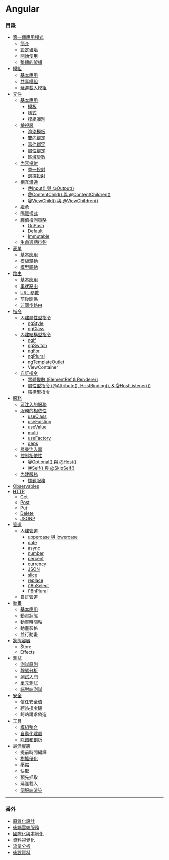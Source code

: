 # Angular

### 目錄
* [第一個應用程式](https://github.com/Shyam-Chen/Little-Books/blob/master/Angular/first-application.md)
  * [簡介](https://github.com/Shyam-Chen/Little-Books/blob/master/Angular/first-application.md#angular-簡介)
  * [設定環境](https://github.com/Shyam-Chen/Little-Books/blob/master/Angular/first-application.md#設定環境)
  * [開始使用](https://github.com/Shyam-Chen/Little-Books/blob/master/Angular/first-application.md#開始使用)
  * [整體的架構](https://github.com/Shyam-Chen/Little-Books/blob/master/Angular/first-application.md#整體的架構)
* [模組](https://github.com/Shyam-Chen/Little-Books/blob/master/Angular/modules.md)
  * [基本應用](https://github.com/Shyam-Chen/Little-Books/blob/master/Angular/modules.md#基本應用)
  * [共享模組](https://github.com/Shyam-Chen/Little-Books/blob/master/Angular/modules.md#共享模組)
  * [延遲載入模組](https://github.com/Shyam-Chen/Little-Books/blob/master/Angular/modules.md#共享模組)
* [元件](https://github.com/Shyam-Chen/Little-Books/blob/master/Angular/components.md)
  * [基本應用](https://github.com/Shyam-Chen/Little-Books/blob/master/Angular/components.md#基本應用)
    * [模板](https://github.com/Shyam-Chen/Little-Books/blob/master/Angular/components.md#使用模板)
    * [樣式](https://github.com/Shyam-Chen/Little-Books/blob/master/Angular/components.md#使用樣式)
    * [模組識別](https://github.com/Shyam-Chen/Little-Books/blob/master/Angular/components.md#模組識別)
  * [檢視層](https://github.com/Shyam-Chen/Little-Books/blob/master/Angular/components.md#檢視層)
    * [渲染模板](https://github.com/Shyam-Chen/Little-Books/blob/master/Angular/components.md#渲染模板)
    * [雙向綁定](https://github.com/Shyam-Chen/Little-Books/blob/master/Angular/components.md#雙向綁定)
    * [事件綁定](https://github.com/Shyam-Chen/Little-Books/blob/master/Angular/components.md#事件綁定)
    * [屬性綁定](https://github.com/Shyam-Chen/Little-Books/blob/master/Angular/components.md#屬性綁定)
    * [區域變數](https://github.com/Shyam-Chen/Little-Books/blob/master/Angular/components.md#區域變數)
  * [內容投射](https://github.com/Shyam-Chen/Little-Books/blob/master/Angular/components.md#內容投射)
    * [單一投射](https://github.com/Shyam-Chen/Little-Books/blob/master/Angular/components.md#單一投射)
    * [選擇投射](https://github.com/Shyam-Chen/Little-Books/blob/master/Angular/components.md#選擇投射)
  * [相互溝通](https://github.com/Shyam-Chen/Little-Books/blob/master/Angular/components.md#相互溝通)
    * [@Input() 與 @Output()](https://github.com/Shyam-Chen/Little-Books/blob/master/Angular/components.md#input-與-output)
    * [@ContentChild() 與 @ContentChildren()](https://github.com/Shyam-Chen/Little-Books/blob/master/Angular/components.md#contentchild-與-contentchildren)
    * [@ViewChild() 與 @ViewChildren()](https://github.com/Shyam-Chen/Little-Books/blob/master/Angular/components.md#viewchild-與-viewchildren)
  * 繼承
  * [隔離樣式](https://github.com/Shyam-Chen/Little-Books/blob/master/Angular/components.md#隔離樣式)
  * [臟值檢測策略](https://github.com/Shyam-Chen/Little-Books/blob/master/Angular/components.md#臟值檢測策略)
    * [OnPush](https://github.com/Shyam-Chen/Little-Books/blob/master/Angular/components.md#onpush)
    * [Default](https://github.com/Shyam-Chen/Little-Books/blob/master/Angular/components.md#default)
    * [Immutable](https://github.com/Shyam-Chen/Little-Books/blob/master/Angular/components.md#immutable)
  * [生命週期掛鉤](https://github.com/Shyam-Chen/Little-Books/blob/master/Angular/components.md#生命週期掛鉤)
* [表單](https://github.com/Shyam-Chen/Little-Books/blob/master/Angular/forms.md)
  * [基本應用](https://github.com/Shyam-Chen/Little-Books/blob/master/Angular/forms.md#基本應用)
  * [模板驅動](https://github.com/Shyam-Chen/Little-Books/blob/master/Angular/forms.md#模板驅動)
  * [模型驅動](https://github.com/Shyam-Chen/Little-Books/blob/master/Angular/forms.md#模型驅動)
* [路由](https://github.com/Shyam-Chen/Little-Books/blob/master/Angular/routing.md)
  * [基本應用](https://github.com/Shyam-Chen/Little-Books/blob/master/Angular/routing.md#基本應用)
  * [巢狀路由](https://github.com/Shyam-Chen/Little-Books/blob/master/Angular/routing.md#巢狀路由)
  * [URL 參數](https://github.com/Shyam-Chen/Little-Books/blob/master/Angular/routing.md#url-參數)
  * [前後關係](https://github.com/Shyam-Chen/Little-Books/blob/master/Angular/routing.md#前後關係)
  * [非同步路由](https://github.com/Shyam-Chen/Little-Books/blob/master/Angular/routing.md#非同步路由)
* [指令](https://github.com/Shyam-Chen/Little-Books/blob/master/Angular/directives.md)
  * [內建屬性型指令](https://github.com/Shyam-Chen/Little-Books/blob/master/Angular/directives.md#內建屬性型指令)
    * [ngStyle](https://github.com/Shyam-Chen/Little-Books/blob/master/Angular/directives.md#ng-style)
    * [ngClass](https://github.com/Shyam-Chen/Little-Books/blob/master/Angular/directives.md#ng-class)
  * [內建結構型指令](https://github.com/Shyam-Chen/Little-Books/blob/master/Angular/directives.md#內建結構型指令)
    * [ngIf](https://github.com/Shyam-Chen/Little-Books/blob/master/Angular/directives.md#ng-if)
    * [ngSwitch](https://github.com/Shyam-Chen/Little-Books/blob/master/Angular/directives.md#ng-switch)
    * [ngFor](https://github.com/Shyam-Chen/Little-Books/blob/master/Angular/directives.md#ng-for)
    * [ngPlural](https://github.com/Shyam-Chen/Little-Books/blob/master/Angular/directives.md#ng-plural)
    * [ngTemplateOutlet](https://github.com/Shyam-Chen/Little-Books/blob/master/Angular/directives.md#ng-template-outlet)
    * ViewContainer
  * [自訂指令](https://github.com/Shyam-Chen/Little-Books/blob/master/Angular/directives.md#自訂指令)
    * [實體變數 (ElementRef & Renderer)](https://github.com/Shyam-Chen/Little-Books/blob/master/Angular/directives.md#實體變數)
    * [屬性型指令 (@Attribute(), HostBinding(), & @HostListener())](https://github.com/Shyam-Chen/Little-Books/blob/master/Angular/directives.md#屬性型指令)
    * [結構型指令](https://github.com/Shyam-Chen/Little-Books/blob/master/Angular/directives.md#結構型指令)
* [服務](https://github.com/Shyam-Chen/Little-Books/blob/master/Angular/services.md)
  * [可注入的服務](https://github.com/Shyam-Chen/Little-Books/blob/master/Angular/services.md#可注入的服務)
  * [服務的相依性](https://github.com/Shyam-Chen/Little-Books/blob/master/Angular/services.md#服務的相依性)
    * [useClass](https://github.com/Shyam-Chen/Little-Books/blob/master/Angular/services.md#useclass)
    * [useExisting](https://github.com/Shyam-Chen/Little-Books/blob/master/Angular/services.md#useexisting)
    * [useValue](https://github.com/Shyam-Chen/Little-Books/blob/master/Angular/services.md#usevalue)
    * [multi](https://github.com/Shyam-Chen/Little-Books/blob/master/Angular/services.md#multi)
    * [useFactory](https://github.com/Shyam-Chen/Little-Books/blob/master/Angular/services.md#usefactory)
    * [deps](https://github.com/Shyam-Chen/Little-Books/blob/master/Angular/services.md#deps)
  * [層疊注入器](https://github.com/Shyam-Chen/Little-Books/blob/master/Angular/services.md#層疊注入器)
  * [控制相依性](https://github.com/Shyam-Chen/Little-Books/blob/master/Angular/services.md#控制相依性)
    * [@Optional() 與 @Host()](https://github.com/Shyam-Chen/Little-Books/blob/master/Angular/services.md#optional-與-host)
    * [@Self() 與 @SkipSelf()](https://github.com/Shyam-Chen/Little-Books/blob/master/Angular/services.md#self-與-skipself)
  * [內建服務](https://github.com/Shyam-Chen/Little-Books/blob/master/Angular/services.md#內建服務)
    * [標題服務](https://github.com/Shyam-Chen/Little-Books/blob/master/Angular/services.md#標題服務)
* [Observables](https://github.com/Shyam-Chen/Little-Books/blob/master/Angular/observables.md)
* [HTTP](https://github.com/Shyam-Chen/Little-Books/blob/master/Angular/http.md)
  * [Get](https://github.com/Shyam-Chen/Little-Books/blob/master/Angular/http.md#get)
  * [Post](https://github.com/Shyam-Chen/Little-Books/blob/master/Angular/http.md#post)
  * [Put](https://github.com/Shyam-Chen/Little-Books/blob/master/Angular/http.md#put)
  * [Delete](https://github.com/Shyam-Chen/Little-Books/blob/master/Angular/http.md#delete)
  * [JSONP](https://github.com/Shyam-Chen/Little-Books/blob/master/Angular/http.md#jsonp)
* [管道](https://github.com/Shyam-Chen/Little-Books/blob/master/Angular/pipes.md)
  * [內建管道](https://github.com/Shyam-Chen/Little-Books/blob/master/Angular/pipes.md#內建管道)
    * [uppercase 與 lowercase](https://github.com/Shyam-Chen/Little-Books/blob/master/Angular/pipes.md#大小寫)
    * [date](https://github.com/Shyam-Chen/Little-Books/blob/master/Angular/pipes.md#日期)
    * [async](https://github.com/Shyam-Chen/Little-Books/blob/master/Angular/pipes.md#非同步)
    * [number](https://github.com/Shyam-Chen/Little-Books/blob/master/Angular/pipes.md#數值-十進制)
    * [percent](https://github.com/Shyam-Chen/Little-Books/blob/master/Angular/pipes.md#百分率)
    * [currency](https://github.com/Shyam-Chen/Little-Books/blob/master/Angular/pipes.md#貨幣)
    * [JSON](https://github.com/Shyam-Chen/Little-Books/blob/master/Angular/pipes.md#json)
    * [slice](https://github.com/Shyam-Chen/Little-Books/blob/master/Angular/pipes.md#裁切)
    * [replace](https://github.com/Shyam-Chen/Little-Books/blob/master/Angular/pipes.md#替換)
    * [i18nSelect](https://github.com/Shyam-Chen/Little-Books/blob/master/Angular/pipes.md#選擇)
    * [i18nPlural](https://github.com/Shyam-Chen/Little-Books/blob/master/Angular/pipes.md#複數)
  * [自訂管道](https://github.com/Shyam-Chen/Little-Books/blob/master/Angular/pipes.md#自訂管道)
* [動畫](https://github.com/Shyam-Chen/Little-Books/blob/master/Angular/animations.md)
  * [基本應用](https://github.com/Shyam-Chen/Little-Books/blob/master/Angular/animations.md#基本應用)
  * 動畫狀態
  * 動畫時間軸
  * 動畫影格
  * 並行動畫
* [狀態容器](https://github.com/Shyam-Chen/Little-Books/blob/master/Angular/state-container.md)
  * Store
  * Effects
* [測試](https://github.com/Shyam-Chen/Little-Books/blob/master/Angular/testing.md)
  * [測試原則](https://github.com/Shyam-Chen/Little-Books/blob/master/Angular/testing.md#測試原則)
  * [靜態分析](https://github.com/Shyam-Chen/Little-Books/blob/master/Angular/testing.md#靜態分析)
  * [測試入門](https://github.com/Shyam-Chen/Little-Books/blob/master/Angular/testing.md#測試入門)
  * [單元測試](https://github.com/Shyam-Chen/Little-Books/blob/master/Angular/testing.md#單元測試)
  * [端對端測試](https://github.com/Shyam-Chen/Little-Books/blob/master/Angular/testing.md#端對端測試)
* [安全](https://github.com/Shyam-Chen/Little-Books/blob/master/Angular/security.md)
  * 信任安全值
  * [跨站指令碼](https://github.com/Shyam-Chen/Little-Books/blob/master/Angular/security.md#跨站指令碼)
  * 跨站請求偽造
* [工具](https://github.com/Shyam-Chen/Little-Books/blob/master/Angular/tools.md)
  * [模組整合](https://github.com/Shyam-Chen/Little-Books/blob/master/Angular/tools.md#模組整合)
  * [自動化建置](https://github.com/Shyam-Chen/Little-Books/blob/master/Angular/tools.md#自動化建置)
  * [除錯和剖析](https://github.com/Shyam-Chen/Little-Books/blob/master/Angular/tools.md#除錯和剖析)
* [最佳實踐](https://github.com/Shyam-Chen/Little-Books/blob/master/Angular/best-practices.md)
  * 提前時間編譯
  * [樹搖優化](https://github.com/Shyam-Chen/Little-Books/blob/master/Angular/best-practices.md#樹搖優化)
  * [壓縮](https://github.com/Shyam-Chen/Little-Books/blob/master/Angular/best-practices.md#壓縮)
  * 快取
  * 預先抓取
  * 延遲載入
  * [伺服端渲染](https://github.com/Shyam-Chen/Little-Books/blob/master/Angular/best-practices.md#伺服端渲染)

***

### 番外
* [原質化設計](https://github.com/Shyam-Chen/Little-Books/blob/master/Angular/material.md)
* [後端雲端服務](https://github.com/Shyam-Chen/Little-Books/blob/master/Angular/firebase.md)
* [國際化與本地化](https://github.com/Shyam-Chen/Little-Books/blob/master/Angular/globalization.md)
* [資料視覺化](https://github.com/Shyam-Chen/Little-Books/blob/master/Angular/data-visualization.md)
* [流量分析](https://github.com/Shyam-Chen/Little-Books/blob/master/Angular/analytics.md)
* [後設資料](https://github.com/Shyam-Chen/Little-Books/blob/master/Angular/metadata.md)

